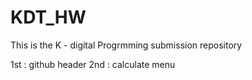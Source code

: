 # KDT_HW

This is the K - digital Progrmming submission repository

1st : github header
2nd : calculate menu
